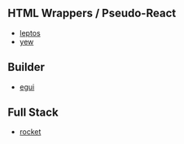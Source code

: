 
## HTML Wrappers / Pseudo-React
- [leptos](https://github.com/leptos-rs/leptos)
- [yew](https://github.com/yewstack/yew)

## Builder
- [egui](https://github.com/emilk/egui)

## Full Stack
- [rocket](https://github.com/SergioBenitez/Rocket)
